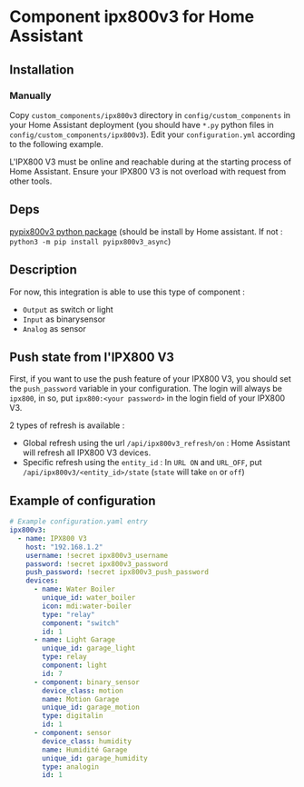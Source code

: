 # Component ipx800v3 for Home Assistant

## Installation

### Manually

Copy `custom_components/ipx800v3` directory in `config/custom_components` in your Home Assistant deployment (you should have `*.py` python files in `config/custom_components/ipx800v3`).
Edit your `configuration.yml` according to the following example.

L'IPX800 V3 must be online and reachable during at the starting process of Home Assistant.
Ensure your IPX800 V3 is not overload with request from other tools.

## Deps

[pypix800v3 python package](https://git.roques.bzh/ha/pyipx800v3_async) (should be install by Home assistant. If not : `python3 -m pip install pyipx800v3_async`)

## Description

For now, this integration is able to use this type of component :

- `Output` as switch or light
- `Input` as binarysensor
- `Analog` as sensor

## Push state from l'IPX800 V3

First, if you want to use the push feature of your IPX800 V3, you should set the `push_password` variable in your configuration. The login will always be `ipx800`, in so, put `ipx800:<your password>` in the login field of your IPX800 V3.

2 types of refresh is available : 

- Global refresh using the url `/api/ipx800v3_refresh/on` : Home Assistant will refresh all IPX800 V3 devices.
- Specific refresh using the `entity_id` : In `URL ON` and `URL_OFF`, put `/api/ipx800v3/<entity_id>/state`  (`state` will take `on` or `off`)

## Example of configuration

```yaml
# Example configuration.yaml entry
ipx800v3:
  - name: IPX800 V3
    host: "192.168.1.2"
    username: !secret ipx800v3_username
    password: !secret ipx800v3_password
    push_password: !secret ipx800v3_push_password
    devices:
      - name: Water Boiler
        unique_id: water_boiler
        icon: mdi:water-boiler
        type: "relay"
        component: "switch"
        id: 1
      - name: Light Garage
        unique_id: garage_light
        type: relay
        component: light
        id: 7
      - component: binary_sensor
        device_class: motion
        name: Motion Garage
        unique_id: garage_motion
        type: digitalin
        id: 1
      - component: sensor
        device_class: humidity
        name: Humidité Garage
        unique_id: garage_humidity
        type: analogin
        id: 1
```
